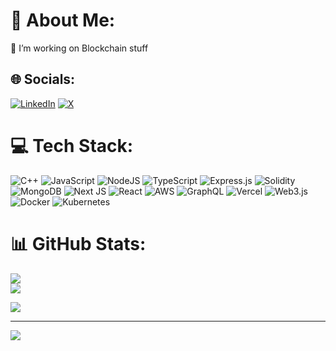 # 💫 About Me:
 🔭 I’m working on Blockchain stuff 


## 🌐 Socials:
[![LinkedIn](https://img.shields.io/badge/LinkedIn-%230077B5.svg?logo=linkedin&logoColor=white)](https://linkedin.com/in/aashirwad-jain/) [![X](https://img.shields.io/badge/X-black.svg?logo=X&logoColor=white)](https://x.com/Aashirwad__Jain) 

# 💻 Tech Stack:
![C++](https://img.shields.io/badge/C++-%23007ACC.svg?style=flat&logo=c%2B%2B&logoColor=white) ![JavaScript](https://img.shields.io/badge/Javascript-%23323330.svg?style=flat&logo=javascript&logoColor=%23F7DF1E) ![NodeJS](https://img.shields.io/badge/Node.Js-6DA55F?style=flat&logo=node.js&logoColor=white) ![TypeScript](https://img.shields.io/badge/Typescript-%23007ACC.svg?style=flat&logo=typescript&logoColor=white) ![Express.js](https://img.shields.io/badge/Express.Js-%23404d59.svg?style=flat&logo=express&logoColor=%2361DAFB) ![Solidity](https://img.shields.io/badge/Solidity-%23363636.svg?style=flat&logo=solidity&logoColor=white)  ![MongoDB](https://img.shields.io/badge/MongoDB-%234ea94b.svg?style=flat&logo=mongodb&logoColor=white) ![Next JS](https://img.shields.io/badge/Next.Js-black?style=flat&logo=next.js&logoColor=white) ![React](https://img.shields.io/badge/React.Js-%2320232a.svg?style=flat&logo=react&logoColor=%2361DAFB) ![AWS](https://img.shields.io/badge/AWS-%23FF9900.svg?style=flat&logo=amazon-aws&logoColor=white) ![GraphQL](https://img.shields.io/badge/-GraphQL-E10098?style=flat&logo=graphql&logoColor=white) ![Vercel](https://img.shields.io/badge/Vercel-%23000000.svg?style=flat&logo=vercel&logoColor=white) ![Web3.js](https://img.shields.io/badge/Web3.Js-F16822?style=flat&logo=web3.js&logoColor=white) ![Docker](https://img.shields.io/badge/Docker-%230db7ed.svg?style=flat&logo=docker&logoColor=white) ![Kubernetes](https://img.shields.io/badge/Kubernetes-%230db7ed.svg?style=flat&logo=kubernetes&logoColor=white)

# 📊 GitHub Stats:
![](https://github-readme-streak-stats.herokuapp.com/?user=Aashirwadjain&theme=radical&hide_border=false)<br/>
![](https://github-readme-stats.vercel.app/api/top-langs/?username=Aashirwadjain&theme=radical&hide_border=false&include_all_commits=true&count_private=true&layout=compact&card_width=495)<br/>

![](https://github-readme-stats.vercel.app/api?username=Aashirwadjain&theme=radical&hide_border=false&include_all_commits=true&count_private=true)<br/>

---
[![](https://visitcount.itsvg.in/api?id=Aashirwadjain&icon=0&color=9)](https://visitcount.itsvg.in)
